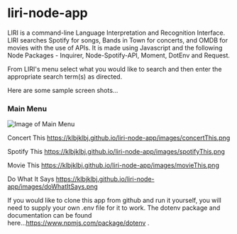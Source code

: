 # liri-node-app

LIRI is a command-line Language Interpretation and Recognition Interface.  LIRI searches Spotify for songs, Bands in Town for concerts, and OMDB for movies with the use of APIs.  It is made using Javascript and the following Node Packages - Inquirer, Node-Spotify-API, Moment, DotEnv and Request.

From LIRI's menu select what you would like to search and then enter the appropriate search term(s) as directed.

Here are some sample screen shots...

  ### Main Menu 
  ![Image of Main Menu](https://klbjklbj.github.io/liri-node-app/images/menu.png)
    
  Concert This https://klbjklbj.github.io/liri-node-app/images/concertThis.png
  
  Spotify This https://klbjklbj.github.io/liri-node-app/images/spotifyThis.png
  
  Movie This https://klbjklbj.github.io/liri-node-app/images/movieThis.png
  
  Do What It Says https://klbjklbj.github.io/liri-node-app/images/doWhatItSays.png
  
If you would like to clone this app from github and run it yourself, you will need to supply your own .env file for it to work. The dotenv package and documentation can be found here...https://www.npmjs.com/package/dotenv .
  
  
